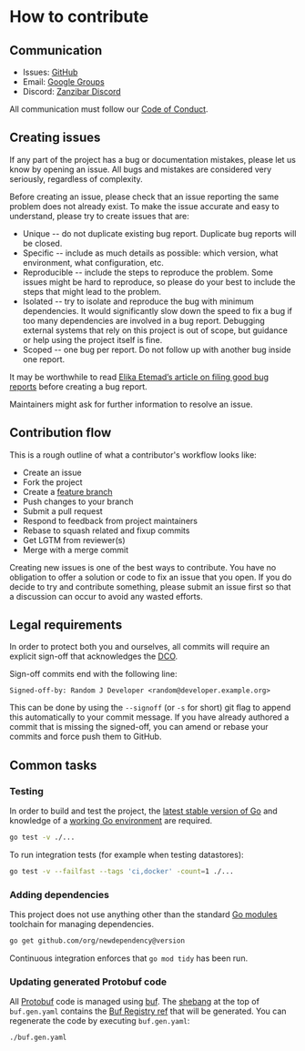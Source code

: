# How to contribute

## Communication

- Issues: [GitHub](https://github.com/authzed/spicedb/issues)
- Email: [Google Groups](https://groups.google.com/g/authzed-oss)
- Discord: [Zanzibar Discord](https://discord.gg/jTysUaxXzM)

All communication must follow our [Code of Conduct].

[Code of Conduct]: CODE-OF-CONDUCT.md

## Creating issues

If any part of the project has a bug or documentation mistakes, please let us know by opening an issue.
All bugs and mistakes are considered very seriously, regardless of complexity.

Before creating an issue, please check that an issue reporting the same problem does not already exist.
To make the issue accurate and easy to understand, please try to create issues that are:

- Unique -- do not duplicate existing bug report.
  Duplicate bug reports will be closed.
- Specific -- include as much details as possible: which version, what environment, what configuration, etc.
- Reproducible -- include the steps to reproduce the problem.
  Some issues might be hard to reproduce, so please do your best to include the steps that might lead to the problem.
- Isolated -- try to isolate and reproduce the bug with minimum dependencies.
  It would significantly slow down the speed to fix a bug if too many dependencies are involved in a bug report.
  Debugging external systems that rely on this project is out of scope, but guidance or help using the project itself is fine.
- Scoped -- one bug per report.
  Do not follow up with another bug inside one report.

It may be worthwhile to read [Elika Etemad’s article on filing good bug reports][filing-good-bugs] before creating a bug report.

Maintainers might ask for further information to resolve an issue.

[filing-good-bugs]: http://fantasai.inkedblade.net/style/talks/filing-good-bugs/

## Contribution flow

This is a rough outline of what a contributor's workflow looks like:

- Create an issue
- Fork the project
- Create a [feature branch]
- Push changes to your branch
- Submit a pull request
- Respond to feedback from project maintainers
- Rebase to squash related and fixup commits
- Get LGTM from reviewer(s)
- Merge with a merge commit

Creating new issues is one of the best ways to contribute.
You have no obligation to offer a solution or code to fix an issue that you open.
If you do decide to try and contribute something, please submit an issue first so that a discussion can occur to avoid any wasted efforts.

[feature branch]: https://www.atlassian.com/git/tutorials/comparing-workflows/feature-branch-workflow

## Legal requirements

In order to protect both you and ourselves, all commits will require an explicit sign-off that acknowledges the [DCO].

Sign-off commits end with the following line:

```git
Signed-off-by: Random J Developer <random@developer.example.org>
```

This can be done by using the `--signoff` (or `-s` for short) git flag to append this automatically to your commit message.
If you have already authored a commit that is missing the signed-off, you can amend or rebase your commits and force push them to GitHub.

[DCO]: /DCO

## Common tasks

### Testing

In order to build and test the project, the [latest stable version of Go] and knowledge of a [working Go environment] are required.

[latest stable version of Go]: https://golang.org/dl
[working Go environment]: https://golang.org/doc/code.html

```sh
go test -v ./...
```

To run integration tests (for example when testing datastores):

```sh
go test -v --failfast --tags 'ci,docker' -count=1 ./...
```

### Adding dependencies

This project does not use anything other than the standard [Go modules] toolchain for managing dependencies.

[Go modules]: https://golang.org/ref/mod

```sh
go get github.com/org/newdependency@version
```

Continuous integration enforces that `go mod tidy` has been run.

### Updating generated Protobuf code

All [Protobuf] code is managed using [buf].
The [shebang] at the top of `buf.gen.yaml` contains the [Buf Registry ref] that will be generated.
You can regenerate the code by executing `buf.gen.yaml`:

[Protobuf]: https://developers.google.com/protocol-buffers/
[buf]: https://docs.buf.build/installation
[shebang]: https://en.wikipedia.org/wiki/Shebang_(Unix)
[Buf Registry ref]: https://buf.build/authzed/api/history

```sh
./buf.gen.yaml
```
